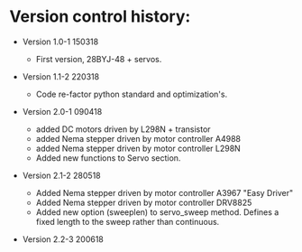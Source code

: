 Version control history:
====================

* Version 1.0-1 150318 
	* First version, 28BYJ-48 + servos.
	
* Version 1.1-2 220318
	* Code re-factor python standard and optimization's.
	
* Version 2.0-1 090418
	* added DC motors driven by L298N + transistor
	* added Nema stepper driven by motor controller A4988
	* added Nema stepper driven by motor controller  L298N
	* Added new functions to Servo section.
	
* Version 2.1-2 280518
	* Added Nema stepper driven by motor controller A3967 "Easy Driver"
	* Added Nema stepper driven by motor controller DRV8825 
	* Added new option (sweeplen) to servo_sweep method. Defines a fixed 
	length to the sweep rather than continuous.  

* Version 2.2-3 200618
